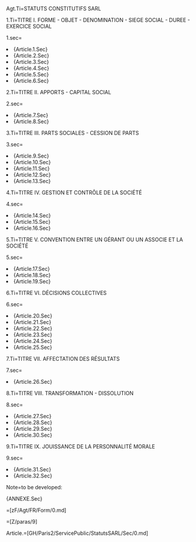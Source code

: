 Agt.Ti=STATUTS CONSTITUTIFS SARL


1.Ti=TITRE I. FORME - OBJET - DENOMINATION - SIEGE SOCIAL - DUREE - EXERCICE SOCIAL

1.sec=<ol-none><li>{Article.1.Sec}</li><li>{Article.2.Sec}</li><li>{Article.3.Sec}</li><li>{Article.4.Sec}</li><li>{Article.5.Sec}</li><li>{Article.6.Sec}</li></ol>


2.Ti=TITRE II. APPORTS - CAPITAL SOCIAL

2.sec=<ol-none><li>{Article.7.Sec}</li><li>{Article.8.Sec}</li></ol>


3.Ti=TITRE III. PARTS SOCIALES - CESSION DE PARTS

3.sec=<ol-none><li>{Article.9.Sec}</li><li>{Article.10.Sec}</li><li>{Article.11.Sec}</li><li>{Article.12.Sec}</li><li>{Article.13.Sec}</li></ol>


4.Ti=TITRE IV. GESTION ET CONTRÔLE DE LA SOCIÉTÉ

4.sec=<ol-none><li>{Article.14.Sec}</li><li>{Article.15.Sec}</li><li>{Article.16.Sec}</li></ol>


5.Ti=TITRE V. CONVENTION ENTRE UN GÉRANT OU UN ASSOCIE ET LA SOCIÉTÉ

5.sec=<ol-none><li>{Article.17.Sec}</li><li>{Article.18.Sec}</li><li>{Article.19.Sec}</li></ol>


6.Ti=TITRE VI. DÉCISIONS COLLECTIVES

6.sec=<ol-none><li>{Article.20.Sec}</li><li>{Article.21.Sec}</li><li>{Article.22.Sec}</li><li>{Article.23.Sec}</li><li>{Article.24.Sec}</li><li>{Article.25.Sec}</li></ol>


7.Ti=TITRE VII. AFFECTATION DES RÉSULTATS

7.sec=<ol-none><li>{Article.26.Sec}</li></ol>


8.Ti=TITRE VIII. TRANSFORMATION - DISSOLUTION

8.sec=<ol-none><li>{Article.27.Sec}</li><li>{Article.28.Sec}</li><li>{Article.29.Sec}</li><li>{Article.30.Sec}</li></ol>


9.Ti=TITRE IX. JOUISSANCE DE LA PERSONNALITÉ MORALE

9.sec=<ol-none><li>{Article.31.Sec}</li><li>{Article.32.Sec}</li></ol>


Note=to be developed:

{ANNEXE.Sec}

=[zF/Agt/FR/Form/0.md]  

=[Z/paras/9]

Article.=[GH/Paris2/ServicePublic/StatutsSARL/Sec/0.md]
